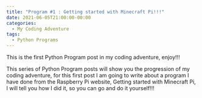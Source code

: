 ```yaml
---
title: "Program #1 : Getting started with Minecraft Pi!!!"
date: 2021-06-05T21:00:00-00:00
categories:
  - My Coding Adventure
tags:
  - Python Programs
---
```


This is the first Python Program post in my coding adventure, enjoy!!!

This series of Python Program posts will show you the progression of my coding adventure, for this first post I am going to write about a program I have done from the Raspberry Pi website, Getting started with Minecraft Pi, I will tell you how I did it, so you can go and do it yourself!!!
